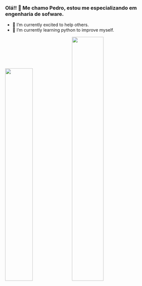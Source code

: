 ### Olá!! 👋 Me chamo Pedro, estou me especializando em engenharia de sofware. 

- 🔭 I’m currently excited to help others.
- 🌱 I’m currently learning python to improve myself.


<img width="42%" src="https://github-readme-stats.vercel.app/api?username=PedrodosSantos37&show_icons=true&theme=tokyonight">
<img width="45%" src="https://github-readme-stats.vercel.app/api/top-langs/?username=PedrodosSantos37&layout=compact&theme=tokyonight">
